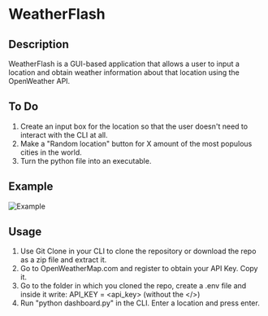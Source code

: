# WeatherFlash

## Description
WeatherFlash is a GUI-based application that allows a user to input a location and obtain weather information about that location using the OpenWeather API.

## To Do
1. Create an input box for the location so that the user doesn't need to interact with the CLI at all.
2. Make a "Random location" button for X amount of the most populous cities in the world.
3. Turn the python file into an executable.

## Example
![Example](https://imgur.com/a/hfkSj0w)

## Usage
1. Use Git Clone in your CLI to clone the repository or download the repo as a zip file and extract it.
2. Go to OpenWeatherMap.com and register to obtain your API Key. Copy it.
3. Go to the folder in which you cloned the repo, create a .env file and inside it write: API_KEY = <api_key> (without the </>)
4. Run "python dashboard.py" in the CLI. Enter a location and press enter.